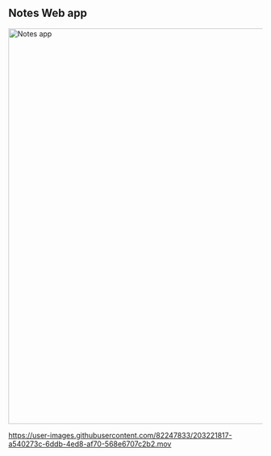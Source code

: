 ## Notes Web app


<img width="784" alt="Notes app" src="https://user-images.githubusercontent.com/82247833/202990593-848940ce-7095-413c-a9e3-dd7e7c0a9a4d.png">


https://user-images.githubusercontent.com/82247833/203221817-a540273c-6ddb-4ed8-af70-568e6707c2b2.mov

